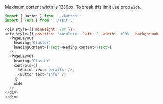 Maximum content width is 1280px. To break this limit use prop `wide`.

```js
import { Button } from '../Button';
import { Text } from '../Text';

<div style={{ minHeight: 200 }}>
<div style={{ position: 'absolute', left: 0, width: '100%', backgroundColor: '#ccc' }}>
  <PageLayout
    heading='Cluster'
    headingContent={<Text>Heading content</Text>}
  />
  <PageLayout
    heading='Cluster'
    controls={[
      <Button text='Details' />,
      <Button text='Info' />
    ]}
    wide
  />
</div>
</div>
```
